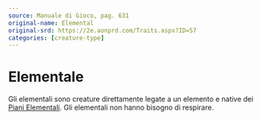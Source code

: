 ```yaml
---
source: Manuale di Gioco, pag. 631
original-name: Elemental
original-srd: https://2e.aonprd.com/Traits.aspx?ID=57
categories: [creature-type]
---
```


# Elementale

Gli elementali sono creature direttamente legate a un elemento e native dei
[Piani Elementali](/piani/piani-elementali). Gli elementali non hanno bisogno di
respirare.
